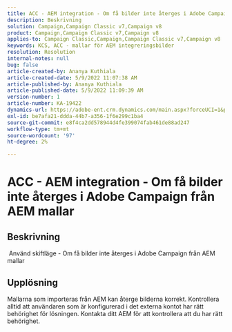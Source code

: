 ```yaml
---
title: ACC - AEM integration - Om få bilder inte återges i Adobe Campaign från AEM mallar
description: Beskrivning
solution: Campaign,Campaign Classic v7,Campaign v8
product: Campaign,Campaign Classic v7,Campaign v8
applies-to: Campaign Classic,Campaign,Campaign Classic v7,Campaign v8
keywords: KCS, ACC - mallar för AEM integreringsbilder
resolution: Resolution
internal-notes: null
bug: false
article-created-by: Ananya Kuthiala
article-created-date: 5/9/2022 11:07:38 AM
article-published-by: Ananya Kuthiala
article-published-date: 5/9/2022 11:09:39 AM
version-number: 1
article-number: KA-19422
dynamics-url: https://adobe-ent.crm.dynamics.com/main.aspx?forceUCI=1&pagetype=entityrecord&etn=knowledgearticle&id=bbfc073a-88cf-ec11-a7b5-0022480a8e40
exl-id: be7afa21-ddda-44b7-a356-1f6e299c1ba4
source-git-commit: e8f4ca2dd578944d4fe399074fab461de88ad247
workflow-type: tm+mt
source-wordcount: '97'
ht-degree: 2%

---
```


# ACC - AEM integration - Om få bilder inte återges i Adobe Campaign från AEM mallar

## Beskrivning

 Använd skiftläge - Om få bilder inte återges i Adobe Campaign från AEM mallar

## Upplösning


Mallarna som importeras från AEM kan återge bilderna korrekt. Kontrollera alltid att användaren som är konfigurerad i det externa kontot har rätt behörighet för lösningen. Kontakta ditt AEM för att kontrollera att du har rätt behörighet.
